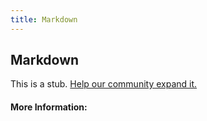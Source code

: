 ```yaml
---
title: Markdown
---
```


## Markdown

This is a stub. [Help our community expand it.](https://github.com/freeCodeCamp/guide-articles/tree/master/articles/Tools/Markdown/index.md)

<!-- The article goes here, in GitHub-flavored Markdown. Feel free to add YouTube videos, images, and CodePen/JSBin embeds  -->

#### More Information:
<!-- Please add any articles you think might be helpful to read before writing the article -->


